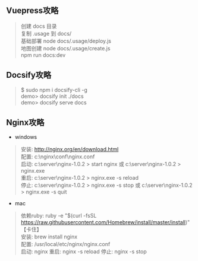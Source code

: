 ## Vuepress攻略
> 创建 docs 目录<br>
> 复制 .usage 到 docs/<br>
> 基础部署 node docs/.usage/deploy.js<br>
> 地图创建 node docs/.usage/create.js<br>
> npm run docs:dev<br>

## Docsify攻略
> $ sudo npm i docsify-cli -g<br>
> demo> docsify init ./docs<br>
> demo> docsify serve docs<br>

## Nginx攻略
- windows
> 安装: http://nginx.org/en/download.html<br>
> 配置: c:\nginx\conf\nginx.conf<br>
> 启动: c:\server\nginx-1.0.2 > start nginx 或 c:\server\nginx-1.0.2 > nginx.exe<br>
> 重启: c:\server\nginx-1.0.2 > nginx.exe -s reload  <br>
> 停止: c:\server\nginx-1.0.2 > nginx.exe -s stop 或 c:\server\nginx-1.0.2 > nginx.exe -s quit<br>
- mac
> 依赖ruby: ruby -e "$(curl -fsSL https://raw.githubusercontent.com/Homebrew/install/master/install)" 【卡住】<br>
> 安装: brew install nginx<br>
> 配置: /usr/local/etc/nginx/nginx.conf<br>
> 启动: nginx  重启: nginx -s reload  停止: nginx -s stop<br>

